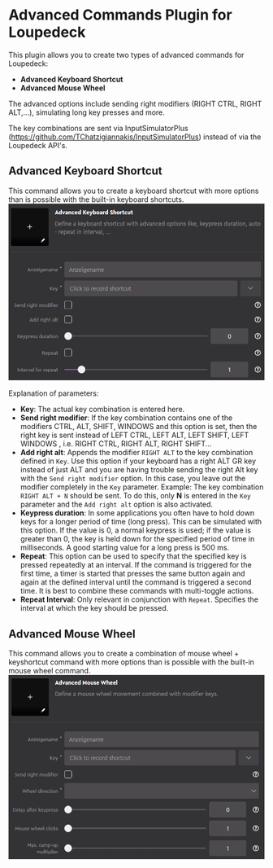 # Advanced Commands Plugin for Loupedeck
This plugin allows you to create two types of advanced commands for Loupedeck:
- **Advanced Keyboard Shortcut**
- **Advanced Mouse Wheel**

The advanced options include sending right modifiers (RIGHT CTRL, RIGHT ALT,...), simulating long key presses and more.

The key combinations are sent via InputSimulatorPlus (https://github.com/TChatzigiannakis/InputSimulatorPlus) instead of via the Loupedeck API's.

## Advanced Keyboard Shortcut
This command allows you to create a keyboard shortcut with more options than is possible with the built-in keyboard shortcuts.
![Alt text](img/AdvancedKeyboardShortcut.png)

Explanation of parameters:
- **Key**: The actual key combination is entered here.
- **Send right modifier**: If the key combination contains one of the modifiers CTRL, ALT, SHIFT, WINDOWS and this option is set, then the right key is sent instead of LEFT CTRL, LEFT ALT, LEFT SHIFT, LEFT WINDOWS , i.e. RIGHT CTRL, RIGHT ALT, RIGHT SHIFT...
- **Add right alt**: Appends the modifier `RIGHT ALT` to the key combination defined in `Key`. Use this option if your keyboard has a right ALT GR key instead of just ALT and you are having trouble sending the right Alt key with the `Send right modifier` option. In this case, you leave out the modifier completely in the `Key` parameter. Example: The key combination `RIGHT ALT + N` should be sent. To do this, only **N** is entered in the `Key` parameter and the `Add right alt` option is also activated.
- **Keypress duration**: In some applications you often have to hold down keys for a longer period of time (long press). This can be simulated with this option. If the value is 0, a normal keypress is used; if the value is greater than 0, the key is held down for the specified period of time in milliseconds. A good starting value for a long press is 500 ms.
- **Repeat**: This option can be used to specify that the specified key is pressed repeatedly at an interval. If the command is triggered for the first time, a timer is started that presses the same button again and again at the defined interval until the command is triggered a second time. It is best to combine these commands with multi-toggle actions.
- **Repeat Interval**: Only relevant in conjunction with `Repeat`. Specifies the interval at which the key should be pressed.


## Advanced Mouse Wheel
This command allows you to create a combination of mouse wheel + keyshortcut command with more options than is possible with the built-in mouse wheel command.
![Alt text](img/AdvancedMouseWheel.png)
